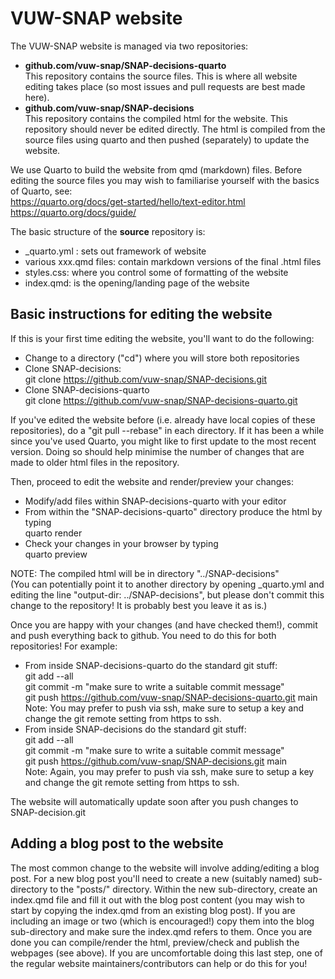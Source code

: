 # VUW-SNAP website

The VUW-SNAP website is managed via two repositories:

 - **github.com/vuw-snap/SNAP-decisions-quarto** <br/>
   This repository contains the source files. This is where all website editing takes place (so most issues and pull requests are best made here).
 - **github.com/vuw-snap/SNAP-decisions** <br/>
   This repository contains the compiled html for the website. This repository should never be edited directly. The html is compiled from the source files using quarto and then pushed (separately) to update the website.

We use Quarto to build the website from qmd (markdown) files. 
Before editing the source files you may wish to familiarise yourself with the basics of Quarto, see: <br/>
https://quarto.org/docs/get-started/hello/text-editor.html <br/>
https://quarto.org/docs/guide/

The basic structure of the **source** repository is:

 - _quarto.yml : sets out framework of website
 - various xxx.qmd files: contain markdown versions of the final .html files
 - styles.css: where you control some of formatting of the website
 - index.qmd: is the opening/landing page of the website

## Basic instructions for editing the website

If this is your first time editing the website, you'll want to do the following:

 - Change to a directory ("cd") where you will store both repositories
 - Clone SNAP-decisions: <br/>
   git clone https://github.com/vuw-snap/SNAP-decisions.git
 - Clone SNAP-decisions-quarto  <br/>
   git clone https://github.com/vuw-snap/SNAP-decisions-quarto.git

If you've edited the website before (i.e. already have local copies of these repositories), do a "git pull --rebase" in each directory.
If it has been a while since you've used Quarto, you might like to first update to the most recent version. 
Doing so should help minimise the number of changes that are made to older html files in the repository.

Then, proceed to edit the website and render/preview your changes:
   
 - Modify/add files within SNAP-decisions-quarto with your editor
 - From within the "SNAP-decisions-quarto" directory produce the html by typing <br/>
   quarto render
 - Check your changes in your browser by typing <br/>
   quarto preview

NOTE: The compiled html will be in directory "../SNAP-decisions" <br/>
(You can potentially point it to another directory by opening _quarto.yml and editing the line 
"output-dir: ../SNAP-decisions", but please don't commit this change to the repository!
It is probably best you leave it as is.)

Once you are happy with your changes (and have checked them!), commit and push everything back to github. 
You need to do this for both repositories!
For example:

 - From inside SNAP-decisions-quarto do the standard git stuff: <br/>
   git add --all <br/>
   git commit -m "make sure to write a suitable commit message" <br/>
   git push https://github.com/vuw-snap/SNAP-decisions-quarto.git main <br/>
   Note: You may prefer to push via ssh, make sure to setup a key and change the git remote setting from https to ssh.
 - From inside SNAP-decisions do the standard git stuff: <br/>
   git add --all <br/>
   git commit -m "make sure to write a suitable commit message" <br/>
   git push https://github.com/vuw-snap/SNAP-decisions.git main <br/>
   Note: Again, you may prefer to push via ssh, make sure to setup a key and change the git remote setting from https to ssh.
   
The website will automatically update soon after you push changes to SNAP-decision.git

## Adding a blog post to the website

The most common change to the website will involve adding/editing a blog post.
For a new blog post you'll need to create a new (suitably named) sub-directory to the "posts/" directory.
Within the new sub-directory, create an index.qmd file and fill it out with the blog post content 
(you may wish to start by copying the index.qmd from an existing blog post).
If you are including an image or two (which is encouraged!) copy them into the blog sub-directory and make sure the index.qmd refers to them.
Once you are done you can compile/render the html, preview/check and publish the webpages (see above).
If you are uncomfortable doing this last step, one of the regular website maintainers/contributors can help or do this for you!
